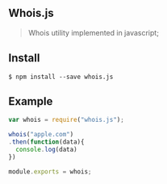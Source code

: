 ## Whois.js
> Whois utility implemented in javascript;

## Install
```
$ npm install --save whois.js
```

## Example
```javascript
var whois = require("whois.js");

whois("apple.com")
.then(function(data){
  console.log(data)
})

module.exports = whois;
```
